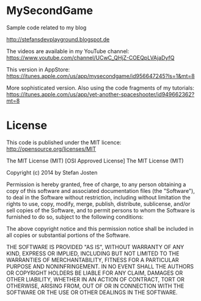 MySecondGame
===========

Sample code related to my blog

http://stefansdevplayground.blogspot.de

The videos are available in my YouTube channel: https://www.youtube.com/channel/UCwC_QHjZ-COEQpLVAjaDyfQ

This version in AppStore:
https://itunes.apple.com/us/app/mysecondgame/id956647245?ls=1&mt=8

More sophisticated version. Also using the code fragments of my tutorials: 
https://itunes.apple.com/us/app/yet-another-spaceshooter/id949662362?mt=8



License
=======

This code is published under the MIT licence: http://opensource.org/licenses/MIT

The MIT License (MIT)
[OSI Approved License]
The MIT License (MIT)

Copyright (c) 2014 by Stefan Josten

Permission is hereby granted, free of charge, to any person obtaining a copy
of this software and associated documentation files (the "Software"), to deal
in the Software without restriction, including without limitation the rights
to use, copy, modify, merge, publish, distribute, sublicense, and/or sell
copies of the Software, and to permit persons to whom the Software is
furnished to do so, subject to the following conditions:

The above copyright notice and this permission notice shall be included in
all copies or substantial portions of the Software.

THE SOFTWARE IS PROVIDED "AS IS", WITHOUT WARRANTY OF ANY KIND, EXPRESS OR
IMPLIED, INCLUDING BUT NOT LIMITED TO THE WARRANTIES OF MERCHANTABILITY,
FITNESS FOR A PARTICULAR PURPOSE AND NONINFRINGEMENT. IN NO EVENT SHALL THE
AUTHORS OR COPYRIGHT HOLDERS BE LIABLE FOR ANY CLAIM, DAMAGES OR OTHER
LIABILITY, WHETHER IN AN ACTION OF CONTRACT, TORT OR OTHERWISE, ARISING FROM,
OUT OF OR IN CONNECTION WITH THE SOFTWARE OR THE USE OR OTHER DEALINGS IN
THE SOFTWARE.

